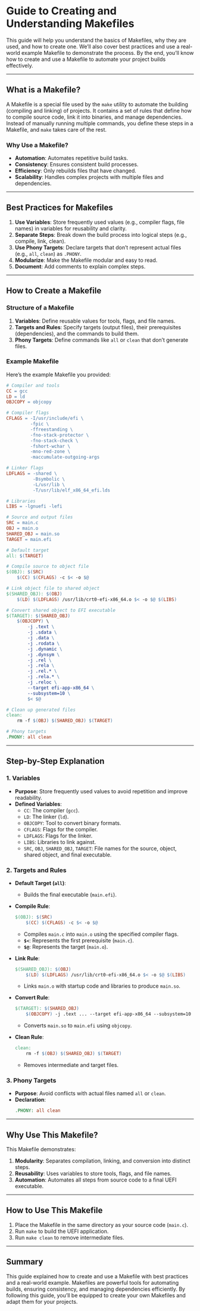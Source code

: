 # Guide to Creating and Understanding Makefiles

This guide will help you understand the basics of Makefiles, why they are used, and how to create one. We’ll also cover best practices and use a real-world example Makefile to demonstrate the process. By the end, you’ll know how to create and use a Makefile to automate your project builds effectively.

---

## **What is a Makefile?**

A Makefile is a special file used by the `make` utility to automate the building (compiling and linking) of projects. It contains a set of rules that define how to compile source code, link it into binaries, and manage dependencies. Instead of manually running multiple commands, you define these steps in a Makefile, and `make` takes care of the rest.

### **Why Use a Makefile?**
- **Automation**: Automates repetitive build tasks.
- **Consistency**: Ensures consistent build processes.
- **Efficiency**: Only rebuilds files that have changed.
- **Scalability**: Handles complex projects with multiple files and dependencies.

---

## **Best Practices for Makefiles**

1. **Use Variables**: Store frequently used values (e.g., compiler flags, file names) in variables for reusability and clarity.
2. **Separate Steps**: Break down the build process into logical steps (e.g., compile, link, clean).
3. **Use Phony Targets**: Declare targets that don’t represent actual files (e.g., `all`, `clean`) as `.PHONY`.
4. **Modularize**: Make the Makefile modular and easy to read.
5. **Document**: Add comments to explain complex steps.

---

## **How to Create a Makefile**

### **Structure of a Makefile**
1. **Variables**: Define reusable values for tools, flags, and file names.
2. **Targets and Rules**: Specify targets (output files), their prerequisites (dependencies), and the commands to build them.
3. **Phony Targets**: Define commands like `all` or `clean` that don’t generate files.

### **Example Makefile**
Here’s the example Makefile you provided:

```makefile
# Compiler and tools
CC = gcc
LD = ld
OBJCOPY = objcopy

# Compiler flags
CFLAGS = -I/usr/include/efi \
         -fpic \
         -ffreestanding \
         -fno-stack-protector \
         -fno-stack-check \
         -fshort-wchar \
         -mno-red-zone \
         -maccumulate-outgoing-args

# Linker flags
LDFLAGS = -shared \
          -Bsymbolic \
          -L/usr/lib \
          -T/usr/lib/elf_x86_64_efi.lds

# Libraries
LIBS = -lgnuefi -lefi

# Source and output files
SRC = main.c
OBJ = main.o
SHARED_OBJ = main.so
TARGET = main.efi

# Default target
all: $(TARGET)

# Compile source to object file
$(OBJ): $(SRC)
	$(CC) $(CFLAGS) -c $< -o $@

# Link object file to shared object
$(SHARED_OBJ): $(OBJ)
	$(LD) $(LDFLAGS) /usr/lib/crt0-efi-x86_64.o $< -o $@ $(LIBS)

# Convert shared object to EFI executable
$(TARGET): $(SHARED_OBJ)
	$(OBJCOPY) \
		-j .text \
		-j .sdata \
		-j .data \
		-j .rodata \
		-j .dynamic \
		-j .dynsym \
		-j .rel \
		-j .rela \
		-j .rel.* \
		-j .rela.* \
		-j .reloc \
		--target efi-app-x86_64 \
		--subsystem=10 \
		$< $@

# Clean up generated files
clean:
	rm -f $(OBJ) $(SHARED_OBJ) $(TARGET)

# Phony targets
.PHONY: all clean
```

---

## **Step-by-Step Explanation**

### **1. Variables**
- **Purpose**: Store frequently used values to avoid repetition and improve readability.
- **Defined Variables**:
  - `CC`: The compiler (`gcc`).
  - `LD`: The linker (`ld`).
  - `OBJCOPY`: Tool to convert binary formats.
  - `CFLAGS`: Flags for the compiler.
  - `LDFLAGS`: Flags for the linker.
  - `LIBS`: Libraries to link against.
  - `SRC`, `OBJ`, `SHARED_OBJ`, `TARGET`: File names for the source, object, shared object, and final executable.

### **2. Targets and Rules**
- **Default Target (`all`)**:
  - Builds the final executable (`main.efi`).
- **Compile Rule**:
  ```makefile
  $(OBJ): $(SRC)
      $(CC) $(CFLAGS) -c $< -o $@
  ```
  - Compiles `main.c` into `main.o` using the specified compiler flags.
  - **`$<`**: Represents the first prerequisite (`main.c`).
  - **`$@`**: Represents the target (`main.o`).

- **Link Rule**:
  ```makefile
  $(SHARED_OBJ): $(OBJ)
      $(LD) $(LDFLAGS) /usr/lib/crt0-efi-x86_64.o $< -o $@ $(LIBS)
  ```
  - Links `main.o` with startup code and libraries to produce `main.so`.

- **Convert Rule**:
  ```makefile
  $(TARGET): $(SHARED_OBJ)
      $(OBJCOPY) -j .text ... --target efi-app-x86_64 --subsystem=10 $< $@
  ```
  - Converts `main.so` to `main.efi` using `objcopy`.

- **Clean Rule**:
  ```makefile
  clean:
      rm -f $(OBJ) $(SHARED_OBJ) $(TARGET)
  ```
  - Removes intermediate and target files.

### **3. Phony Targets**
- **Purpose**: Avoid conflicts with actual files named `all` or `clean`.
- **Declaration**:
  ```makefile
  .PHONY: all clean
  ```

---

## **Why Use This Makefile?**
This Makefile demonstrates:
1. **Modularity**: Separates compilation, linking, and conversion into distinct steps.
2. **Reusability**: Uses variables to store tools, flags, and file names.
3. **Automation**: Automates all steps from source code to a final UEFI executable.

---

## **How to Use This Makefile**
1. Place the Makefile in the same directory as your source code (`main.c`).
2. Run `make` to build the UEFI application.
3. Run `make clean` to remove intermediate files.

---

## **Summary**
This guide explained how to create and use a Makefile with best practices and a real-world example. Makefiles are powerful tools for automating builds, ensuring consistency, and managing dependencies efficiently. By following this guide, you’ll be equipped to create your own Makefiles and adapt them for your projects.
